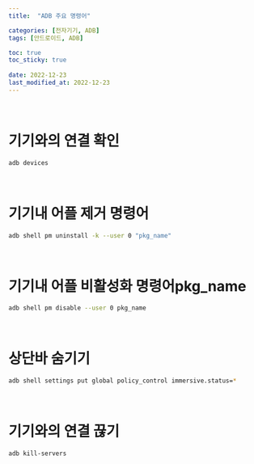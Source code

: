 ```yaml
---
title:  "ADB 주요 명령어"

categories: [전자기기, ADB]
tags: [안드로이드, ADB]

toc: true
toc_sticky: true
 
date: 2022-12-23
last_modified_at: 2022-12-23
---
```


<br>

# 기기와의 연결 확인

```bash
adb devices
```

<br>

# 기기내 어플 제거 명령어

```bash
adb shell pm uninstall -k --user 0 "pkg_name"
```

<br>

# 기기내 어플 비활성화 명령어pkg_name

```bash
adb shell pm disable --user 0 pkg_name
```

<br>

# 상단바 숨기기

```bash
adb shell settings put global policy_control immersive.status=*
```

<br>

# 기기와의 연결 끊기

```bash
adb kill-servers
```

<br>